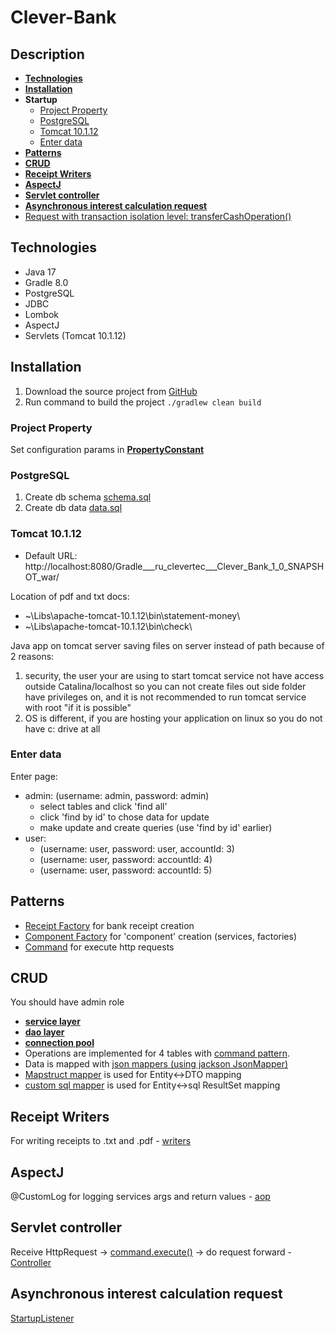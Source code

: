 # Clever-Bank

## Description
- **[Technologies](#Technologies)**
- **[Installation](#Installation)**
- **Startup**
  - [Project Property](#Property)
  - [PostgreSQL](#StartupPostgreSQL)
  - [Tomcat 10.1.12](#StartupTomcat)
  - [Enter data](#Enterdata)
- **[Patterns](#Patterns)**
- **[CRUD](#CRUD)** 
- **[Receipt Writers](#writers)**
- **[AspectJ](#AspectJ)**
- **[Servlet controller](#Servlet)**
- **[Asynchronous interest calculation request](#AsynchronousRequest)**
- [Request with transaction isolation level: transferCashOperation()](src/main/java/ru/clevertec/cleverbank/service/impl/AccountTransactionServiceImpl.java)

##  <a id="Technologies"></a> Technologies
- Java 17
- Gradle 8.0
- PostgreSQL
- JDBC
- Lombok
- AspectJ
- Servlets (Tomcat 10.1.12)

## <a id="Installation"></a> Installation

1. Download the source project from [GitHub](https://github.com/KiokK/)
2. Run command to build the project ```./gradlew clean build```

### <a id="Property"></a>Project Property
Set configuration params in **[PropertyConstant](src/main/java/ru/clevertec/cleverbank/configs/PropertyConstant.java)**

### <a id="StartupPostgreSQL"></a> PostgreSQL

1. Create db schema [schema.sql](src/main/java/resources/schema.sql)
2. Create db data [data.sql](src/main/java/resources/data.sql)

### <a id="StartupTomcat"></a> Tomcat 10.1.12

- Default URL: http://localhost:8080/Gradle___ru_clevertec___Clever_Bank_1_0_SNAPSHOT_war/

Location of pdf and txt docs:
- ~\Libs\apache-tomcat-10.1.12\bin\statement-money\
- ~\Libs\apache-tomcat-10.1.12\bin\check\

Java app on tomcat server saving files on server instead of path because of 2 reasons:

1. security, the user your are using to start tomcat service not have access outside Catalina/localhost so you can not create files out side folder have privileges on, and it is not recommended to run tomcat service with root "if it is possible"
2. OS is different, if you are hosting your application on linux so you do not have c: drive at all

### <a id="Enterdata"></a> Enter data
 Enter page:
 - admin: (username: admin, password: admin) 
   - select tables and click 'find all'
   - click 'find by id' to chose data for update
   - make update and create queries (use 'find by id' earlier)
 - user: 
   - (username: user, password: user, accountId: 3)
   - (username: user, password: accountId: 4)
   - (username: user, password: accountId: 5)

##  <a id="Patterns"></a> Patterns
- [Receipt Factory](src/main/java/ru/clevertec/cleverbank/factory/ReceiptFactory.java) for bank receipt creation
- [Component Factory](src/main/java/ru/clevertec/cleverbank/configs/container/ComponentFactory.java) for 'component' creation (services, factories)
- [Command](src/main/java/ru/clevertec/cleverbank/command/Command.java) for execute http requests

##  <a id="CRUD"></a> CRUD
You should have admin role
- **[service layer](src/main/java/ru/clevertec/cleverbank/service/)**
- **[dao layer](src/main/java/ru/clevertec/cleverbank/dao/)**
- **[connection pool](src/main/java/ru/clevertec/cleverbank/configs/connection/DataSource.java)**
- Operations are implemented for 4 tables with [command pattern](src/main/java/ru/clevertec/cleverbank/command/impl/admin/). 
- Data is mapped with [json mappers (using jackson JsonMapper)](src/main/java/ru/clevertec/cleverbank/mapper/json/)
- [Mapstruct mapper](src/main/java/ru/clevertec/cleverbank/mapper/impl/) is used for Entity<->DTO mapping
- [custom sql mapper](src/main/java/ru/clevertec/cleverbank/mapper/sql/) is used for Entity<->sql ResultSet mapping

##  <a id="writers"></a> Receipt Writers
For writing receipts to .txt and .pdf - [writers](src/main/java/ru/clevertec/cleverbank/writer/)

##  <a id="AspectJ"></a> AspectJ
@CustomLog for logging services args and return values - [aop](src/main/java/ru/clevertec/cleverbank/aop/)

##  <a id="Servlet"></a> Servlet controller
Receive HttpRequest -> [command.execute()](src/main/java/ru/clevertec/cleverbank/command/Command.java)  -> do request forward - [Controller](src/main/java/ru/clevertec/cleverbank/controller/Controller.java)

##  <a id="AsynchronousRequest"></a> Asynchronous interest calculation request
[StartupListener](src/main/java/ru/clevertec/cleverbank/listener/StartupListener.java)

